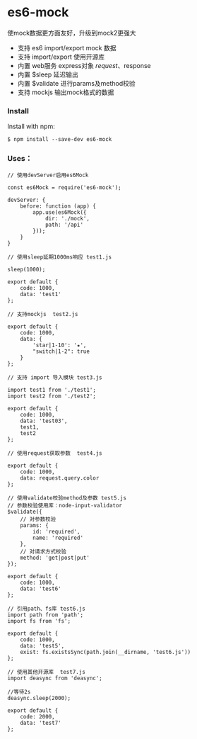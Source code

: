 # es6-mock
使mock数据更方面友好，升级到mock2更强大

* 支持 es6 import/export mock 数据
* 支持 import/export 使用开源库
* 内置 web服务 express对象 $request、$response
* 内置 $sleep 延迟输出
* 内置 $validate 进行params及method校验
* 支持 mockjs 输出mock格式的数据

### Install
Install with npm:

`$ npm install --save-dev es6-mock`

### Uses：

```angular2html
// 使用devServer启用es6Mock

const es6Mock = require('es6-mock');

devServer: {
    before: function (app) {
        app.use(es6Mock({
            dir: './mock',
            path: '/api'
        }));
    }
}
```

```angular2html
// 使用sleep延期1000ms响应 test1.js

sleep(1000);

export default {
    code: 1000,
    data: 'test1'
};
```

```angular2html
// 支持mockjs  test2.js

export default {
    code: 1000,
    data: {
        'star|1-10': '★',
        "switch|1-2": true
    }
};
```

```angular2html
// 支持 import 导入模块 test3.js

import test1 from './test1';
import test2 from './test2';

export default {
    code: 1000,
    data: 'test03',
    test1,
    test2
};

```

```angular2html
// 使用request获取参数  test4.js

export default {
    code: 1000,
    data: request.query.color
};
```

```angular2html
// 使用validate校验method及参数 test5.js
// 参数校验使用库：node-input-validator
$validate({
    // 对参数校验
    params: {
        id: 'required',
        name: 'required'
    },
    // 对请求方式校验
    method: 'get|post|put'
});

export default {
    code: 1000,
    data: 'test6'
};

```

```angular2html
// 引用path、fs库 test6.js
import path from 'path';
import fs from 'fs';

export default {
    code: 1000,
    data: 'test5',
    exist: fs.existsSync(path.join(__dirname, 'test6.js'))
};
```

```angular2html
// 使用其他开源库  test7.js
import deasync from 'deasync';

//等待2s
deasync.sleep(2000);

export default {
    code: 2000,
    data: 'test7'
};

```
